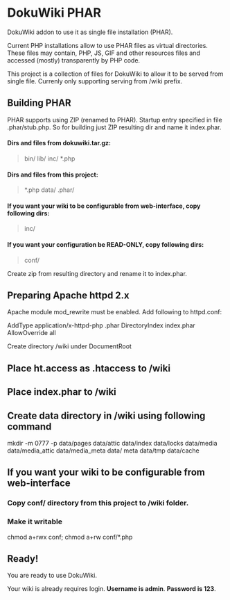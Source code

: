 # DokuWiki PHAR

DokuWiki addon to use it as single file installation (PHAR).

Current PHP installations allow to use PHAR files as virtual directories. These files may contain, PHP, JS, GIF and other resources files and accessed (mostly) transparently by PHP code.

This project is a collection of files for DokuWiki to allow it to be served from single file.
Currenly only supporting serving from /wiki prefix.

## Building PHAR

PHAR supports using ZIP (renamed to PHAR). Startup entry specified in file .phar/stub.php.
So for building just ZIP resulting dir and name it index.phar.

#### Dirs and files from dokuwiki.tar.gz:

   > bin/
   > lib/
   > inc/
   > *.php

#### Dirs and files from this project:

   > *.php
   > data/
   > .phar/

#### If you want your wiki to be configurable from web-interface, copy following dirs:

   > inc/

#### If you want your configuration be READ-ONLY, copy following dirs:

   > conf/

Create zip from resulting directory and rename it to index.phar.

## Preparing Apache httpd 2.x

Apache module mod_rewrite must be enabled. Add following to httpd.conf:

  AddType application/x-httpd-php .phar
  DirectoryIndex index.phar
  AllowOverride all
  
Create directory /wiki under DocumentRoot

## Place ht.access as .htaccess to /wiki

## Place index.phar to /wiki

## Create data directory in /wiki using following command

   mkdir -m 0777 -p data/pages data/attic data/index data/locks data/media data/media_attic data/media_meta data/
meta data/tmp data/cache 

## If you want your wiki to be configurable from web-interface

### Copy conf/ directory from this project to /wiki folder.

### Make it writable

   chmod a+rwx conf; chmod a+rw conf/*.php

## Ready!

You are ready to use DokuWiki. 

Your wiki is already requires login. **Username is admin**. **Password is 123**.

